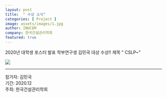 ```yaml
---
layout: post
title:  " 수상 소식" 
categories: [ Project ] 
image: assets/images/1.jpg
author: INUCEM
company: 한국건설관리학회
featured: true
---
```

2020년 대학생 포스터 발표 학부연구생 김민국 대상 수상!!
제목 " CSLP~"

<img src="{{site.baseurl}}/assets/images/1.jpg">


<hr>
참가자: 김민국<br>
기간: 2020.12<br>
주최: 한국건설관리학회

